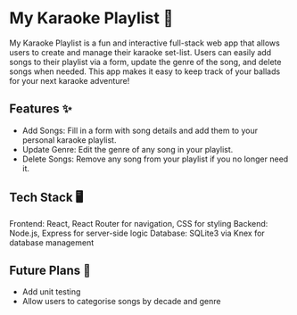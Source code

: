 # My Karaoke Playlist 🎤

My Karaoke Playlist is a fun and interactive full-stack web app that allows users to create and manage their karaoke set-list. Users can easily add songs to their playlist via a form, update the genre of the song, and delete songs when needed. This app makes it easy to keep track of your ballads for your next karaoke adventure!

## Features ✨
- Add Songs: Fill in a form with song details and add them to your personal karaoke playlist.
- Update Genre: Edit the genre of any song in your playlist.
- Delete Songs: Remove any song from your playlist if you no longer need it.

## Tech Stack 🖥️
Frontend: React, React Router for navigation, CSS for styling
Backend: Node.js, Express for server-side logic
Database: SQLite3 via Knex for database management

## Future Plans 💃
- Add unit testing
- Allow users to categorise songs by decade and genre
